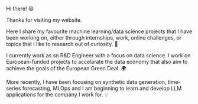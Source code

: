 Hi there! :smiley:

Thanks for visiting my website.

Here I share my favourite machine learning/data science projects that I have been working on, either through internships, work, online challenges, or topics that I like to research out of curiosity. :eyes:

I currently work as sn R&D Engineer with a focus on data science. I work on European-funded projects to accelarate the data economy that also aim to achieve the goals of the European Green Deal. :earth_africa:

More recently, I have been focusing on synthetic data generation, time-series forecasting, MLOps and I am beginning to learn and develop LLM applications for the company I work for. :bulb:
